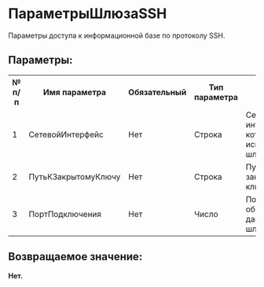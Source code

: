 ﻿
<h1>ПараметрыШлюзаSSH</h1>
<p class="funcdesc">Параметры доступа к информационной базе по протоколу SSH.<br /></p><h2>Параметры:</h2><table>
<tr>
  <th height="16" width="10%"><b>№ п/п</b></th>
  <th height="16" width="20%"><b>Имя параметра</b></th>
  <th height="16" width="10%"><b>Обязательный</b></th>
  <th height="16" width="20%"><b>Тип параметра</b></th>
  <th height="16" width="40%"><b>Описание</b></th>	
</tr><tr>
  <td >1</td>
  <td >СетевойИнтерфейс</td>
  <td >Нет</td>
  <td >Строка</td>
  <td >Сетевой интерфейс, который используется шлюзом.</td>	
</tr><tr>
  <td >2</td>
  <td >ПутьКЗакрытомуКлючу</td>
  <td >Нет</td>
  <td >Строка</td>
  <td >Путь к закрытому ключу хоста.</td>	
</tr><tr>
  <td >3</td>
  <td >ПортПодключения</td>
  <td >Нет</td>
  <td >Число</td>
  <td >Порт, обслуживаемый данным шлюзом.
</td>	
</tr></table><h2>Возвращаемое значение:</h2>
<b>Нет. </b><br />
